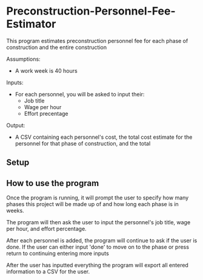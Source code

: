 # Preconstruction-Personnel-Fee-Estimator
This program estimates preconstruction personnel fee for each phase of construction and the entire construction

Assumptions:

* A work week is 40 hours

Inputs:

* For each personnel, you will be asked to input their:
  * Job title
  * Wage per hour
  * Effort precentage 

Output:

* A CSV containing each personnel's cost, the total cost estimate for the personnel for that phase of construction, and the total  

## Setup
## How to use the program

Once the program is running, it will prompt the user to specify how many phases this project will be made up of and how long each phase is in weeks.

The program will then ask the user to input the personnel's job title, wage per hour, and effort percentage. 

After each personnel is added, the program will continue to ask if the user is done. If the user can either input 'done' to move on to the phase or press return to continuing entering more inputs

After the user has inputted everything the program will export all entered information to a CSV for the user. 
